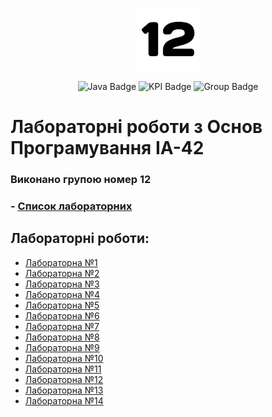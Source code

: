<p align="center">
  <img src="https://github.com/k5sha/OP_labs/blob/master/media/avatar.png" alt="Logo" width="100"/>
</p>

<div align="center">
  
  ![Java Badge](https://img.shields.io/badge/Java-ED8B00?style=for-the-badge&logo=java&logoColor=white)
  ![KPI Badge](https://img.shields.io/badge/KPI%20-university-blue?style=for-the-badge)
  ![Group Badge](https://img.shields.io/badge/Group%20-12-purple?style=for-the-badge)
</div >

# Лабораторні роботи з Основ Програмування ІА-42

### Виконано групою номер **12**

### - [Список лабораторних](https://drive.google.com/drive/folders/15S769RqzsDZ_84l7n6WZJ23PY7iw09d2)

## Лабораторні роботи:
- [Лабораторна №1](https://github.com/k5sha/OP_labs/tree/master/1_Lab)
- [Лабораторна №2](https://github.com/k5sha/OP_labs/tree/master/2_Lab)
- [Лабораторна №3](https://github.com/k5sha/OP_labs/tree/master/3_Lab)
- [Лабораторна №4](https://github.com/k5sha/OP_labs/tree/master/4_Lab)
- [Лабораторна №5](https://github.com/k5sha/OP_labs/tree/master/5_Lab)
- [Лабораторна №6](https://github.com/k5sha/OP_labs/tree/master/6_Lab)
- [Лабораторна №7](https://github.com/k5sha/OP_labs/tree/master/7_Lab)
- [Лабораторна №8](https://github.com/k5sha/OP_labs/tree/master/8_Lab)
- [Лабораторна №9](https://github.com/k5sha/OP_labs/tree/master/9_Lab)
- [Лабораторна №10](https://github.com/k5sha/OP_labs/tree/master/10_Lab)
- [Лабораторна №11](https://github.com/k5sha/OP_labs/tree/master/11_Lab)
- [Лабораторна №12](https://github.com/k5sha/OP_labs/tree/master/12_Lab)
- [Лабораторна №13](https://github.com/k5sha/OP_labs/tree/master/13_Lab)
- [Лабораторна №14](https://github.com/k5sha/OP_labs/tree/master/14_Lab)

